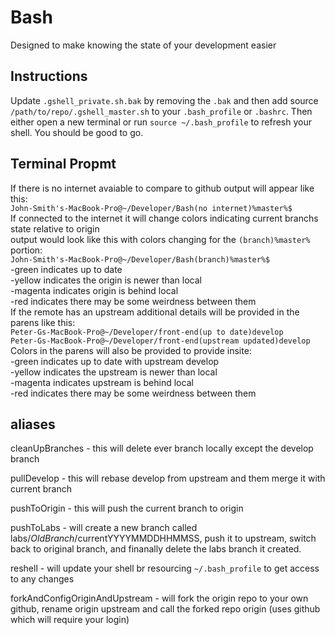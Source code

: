 # Bash

Designed to make knowing the state of your development easier

## Instructions
  Update `.gshell_private.sh.bak` by removing the `.bak` and then add source `/path/to/repo/.gshell_master.sh` to your `.bash_profile` or `.bashrc`.  Then either open a new terminal or run `source ~/.bash_profile` to refresh your shell.  You should be good to go.

## Terminal Propmt 
If there is no internet avaiable to compare to github output will appear like this:  
  `John-Smith's-MacBook-Pro@~/Developer/Bash(no internet)%master%$`  
If connected to the internet it will change colors indicating current branchs state relative to origin  
  output would look like this with colors changing for the `(branch)%master%` portion:  
  `John-Smith's-MacBook-Pro@~/Developer/Bash(branch)%master%$`  
  -green indicates up to date  
  -yellow indicates the origin is newer than local  
  -magenta indicates origin is behind local  
  -red indicates there may be some weirdness between them  
If the remote has an upstream additional details will be provided in the parens like this:  
  `Peter-Gs-MacBook-Pro@~/Developer/front-end(up to date)develop`  
  `Peter-Gs-MacBook-Pro@~/Developer/front-end(upstream updated)develop`  
  Colors in the parens will also be provided to provide insite:  
  -green indicates up to date with upstream develop  
  -yellow indicates the upstream is newer than local  
  -magenta indicates upstream is behind local  
  -red indicates there may be some weirdness between them  

## aliases
cleanUpBranches - this will delete ever branch locally except the develop branch

pullDevelop - this will rebase develop from upstream and them merge it with current branch

pushToOrigin - this will push the current branch to origin

pushToLabs - will create a new branch called labs/$OldBranch/$currentYYYYMMDDHHMMSS, push it to upstream, switch back to original branch, and finanally delete the labs branch it created.

reshell - will update your shell br resourcing `~/.bash_profile` to get access to any changes

forkAndConfigOriginAndUpstream - will fork the origin repo to your own github, rename origin upstream and call the forked repo origin (uses github which will require your login)
